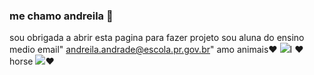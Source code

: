 ### me chamo andreila 🤠

sou obrigada a abrir esta pagina para fazer  projeto
sou aluna do ensino medio
email" andreila.andrade@escola.pr.gov.br"
amo animais♥️
![](https://t4.ftcdn.net/jpg/06/36/02/49/360_F_636024968_lNblHU7oHNNiqR823pDIBfujQ8nRno5w.jpg)I ♥️ horse
![](https://i.pinimg.com/236x/69/83/1f/69831ff87fb6fdfdb3f1d84fbeb8bf05.jpg)♥️

